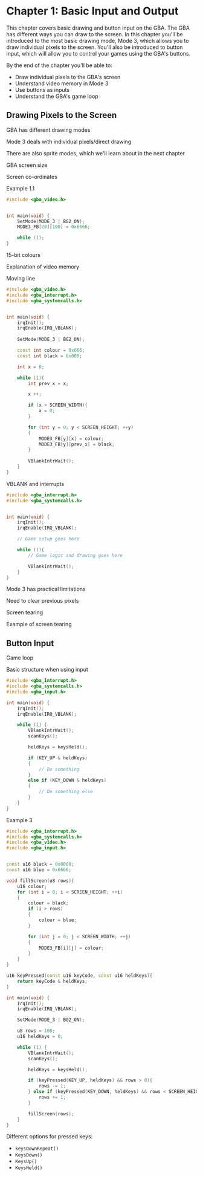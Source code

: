 # Chapter 1: Basic Input and Output

This chapter covers basic drawing and button input on the GBA. The GBA has different ways you can draw to the screen. In this chapter you'll be introduced to the most basic drawing mode, Mode 3, which allows you to draw individual pixels to the screen. You'll also be introduced to button input, which will allow you to control your games using the GBA's buttons.

By the end of the chapter you'll be able to:
- Draw individual pixels to the GBA's screen
- Understand video memory in Mode 3
- Use buttons as inputs
- Understand the GBA's game loop

## Drawing Pixels to the Screen

GBA has different drawing modes

Mode 3 deals with individual pixels/direct drawing

There are also sprite modes, which we'll learn about in the next chapter

GBA screen size

Screen co-ordinates 


Example 1.1

```cpp
#include <gba_video.h>


int main(void) {
    SetMode(MODE_3 | BG2_ON);
    MODE3_FB[20][100] = 0x6666;

    while (1);
}
```

15-bit colours


Explanation of video memory

Moving line


```cpp
#include <gba_video.h>
#include <gba_interrupt.h>
#include <gba_systemcalls.h>


int main(void) {
    irqInit();
    irqEnable(IRQ_VBLANK);
    
    SetMode(MODE_3 | BG2_ON);

    const int colour = 0x666;
    const int black = 0x000;

    int x = 0;

    while (1){
        int prev_x = x;

        x ++;

        if (x > SCREEN_WIDTH){
            x = 0;
        }

        for (int y = 0; y < SCREEN_HEIGHT; ++y)
        {
            MODE3_FB[y][x] = colour;    
            MODE3_FB[y][prev_x] = black;
        }
        
        VBlankIntrWait();
    }
}
```

VBLANK and interrupts


```cpp
#include <gba_interrupt.h>
#include <gba_systemcalls.h>


int main(void) {
    irqInit();
    irqEnable(IRQ_VBLANK);

    // Game setup goes here

    while (1){
    	// Game logic and drawing goes here

        VBlankIntrWait();
    }
}
```


Mode 3 has practical limitations

Need to clear previous pixels

Screen tearing

Example of screen tearing


## Button Input

Game loop


Basic structure when using input 

```cpp
#include <gba_interrupt.h>
#include <gba_systemcalls.h>
#include <gba_input.h>

int main(void) {
    irqInit();
    irqEnable(IRQ_VBLANK);

    while (1) {
        VBlankIntrWait();
        scanKeys();

        heldKeys = keysHeld();

        if (KEY_UP & heldKeys)
        {
            // Do something
        } 
        else if (KEY_DOWN & heldKeys)
        {
            // Do something else
        }
    }
}

```


Example 3

```cpp
#include <gba_interrupt.h>
#include <gba_systemcalls.h>
#include <gba_video.h>
#include <gba_input.h>


const u16 black = 0x0000;
const u16 blue = 0x6666;

void fillScreen(u8 rows){
    u16 colour;
    for (int i = 0; i < SCREEN_HEIGHT; ++i)
    {
        colour = black;
        if (i > rows)
        {
            colour = blue;
        }

        for (int j = 0; j < SCREEN_WIDTH; ++j)
        {
            MODE3_FB[i][j] = colour;
        }
    }
}

u16 keyPressed(const u16 keyCode, const u16 heldKeys){
    return keyCode & heldKeys;
}

int main(void) {
    irqInit();
    irqEnable(IRQ_VBLANK);

    SetMode(MODE_3 | BG2_ON);

    u8 rows = 100;
    u16 heldKeys = 0;

    while (1) {
        VBlankIntrWait();
        scanKeys();

        heldKeys = keysHeld();

        if (keyPressed(KEY_UP, heldKeys) && rows > 0){
            rows -= 1;
        } else if (keyPressed(KEY_DOWN, heldKeys) && rows < SCREEN_HEIGHT){
            rows += 1;
        }

        fillScreen(rows);
    }
}
```


Different options for pressed keys:
- `keysDownRepeat()`
- `KeysDown()`
- `KeysUp()`
- `KeysHeld()`


